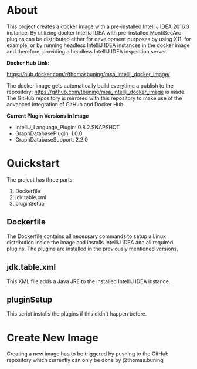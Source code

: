 # About 
This project creates a docker image with a pre-installed IntelliJ IDEA 2016.3 instance. By utilizing docker IntelliJ IDEA with pre-installed MontiSecArc plugins can be distributed either for development purposes by using X11, for example, or by running headless IntelliJ IDEA instances in the docker image and therefore, providing a headless IntelliJ IDEA inspection server.

**Docker Hub Link:**

https://hub.docker.com/r/thomasbuning/msa_intellij_docker_image/

The docker image gets automatically build everytime a publish to the repository: https://github.com/tbuning/msa_intellij_docker_image is made. The GitHub repository is mirrored with this repository to make use of the advanced integration of GitHub and Docker Hub.

**Current Plugin Versions in Image**

- IntelliJ_Language_Plugin:  0.8.2.SNAPSHOT
- GraphDatabasePlugin:       1.0.0
- GraphDatabaseSupport:    2.2.0


# Quickstart
The project has three parts:
1. Dockerfile
2. jdk.table.xml
3. pluginSetup

## Dockerfile
The Dockerfile contains all necessary commands to setup a Linux distribution inside the image and installs IntelliJ IDEA and all required plugins. The plugins are installed in the previously mentioned versions.

## jdk.table.xml
This XML file adds a Java JRE to the installed IntelliJ IDEA instance.

## pluginSetup
This script installs the plugins if this didn't happen before.

# Create New Image
Creating a new image has to be triggered by pushing to the GitHub repository which currently can only be done by @thomas.buning 
